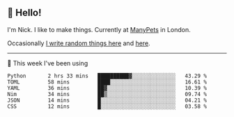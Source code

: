 ## 👋 Hello! 

I'm Nick. I like to make things. Currently at [ManyPets](https://manypets.com) in London.

Occasionally [I write random things here](https://nicksnell.com) and [here](https://twitter.com/nicksnell).

-------

🚀 This week I've been using

<!--START_SECTION:waka-->

```text
Python       2 hrs 33 mins   ██████████▓░░░░░░░░░░░░░░   43.29 %
TOML         58 mins         ████░░░░░░░░░░░░░░░░░░░░░   16.61 %
YAML         36 mins         ██▓░░░░░░░░░░░░░░░░░░░░░░   10.39 %
Nim          34 mins         ██▒░░░░░░░░░░░░░░░░░░░░░░   09.74 %
JSON         14 mins         █░░░░░░░░░░░░░░░░░░░░░░░░   04.21 %
CSS          12 mins         █░░░░░░░░░░░░░░░░░░░░░░░░   03.58 %
```

<!--END_SECTION:waka-->
